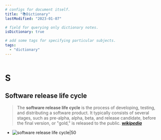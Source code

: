 ```yaml
---
# configs for document itself.
title: "📚Dictionary"
lastModified: "2023-01-07"

# field for querying only dictionary notes.
isDictionary: true

# add some tags for specifying particular subjects.
tags:
  - "dictionary"
---
```

```toc
```

# S
## Software release life cycle
> The **software release life cycle** is the process of developing, testing, and distributing a software product. It typically consists of several stages, such as pre-alpha, alpha, beta, and release candidate, before the final version, or "gold," is released to the public. **_[wikipedia](https://en.wikipedia.org/wiki/Software_release_life_cycle)_**
-  ![software release life cycle|50](https://upload.wikimedia.org/wikipedia/commons/thumb/0/07/Software_dev2.svg/240px-Software_dev2.svg.png)